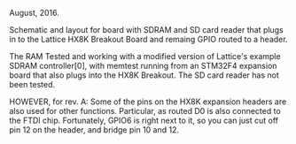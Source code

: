 August, 2016. 

Schematic and layout for board with SDRAM and SD card reader that plugs in to the Lattice HX8K Breakout Board and remaing GPIO routed to a header.

The RAM Tested and working with a modified version of Lattice's example SDRAM controller[0], with memtest running from an STM32F4 expansion board that also plugs into the HX8K Breakout. The SD card reader has not been tested.

HOWEVER, for rev. A: Some of the pins on the HX8K expansion headers are also used for other functions. Particular, as routed D0 is also connected to the FTDI chip. Fortunately, GPIO6 is right next to it, so you can just cut off pin 12 on the header, and bridge pin 10 and 12.
